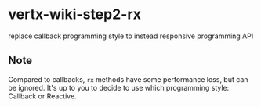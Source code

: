 # vertx-wiki-step2-rx

replace callback programming style to instead responsive programming API

## Note
Compared to callbacks, `rx` methods have some performance loss, but can be ignored. It's up to you to decide to use which programming style: Callback or Reactive.
   